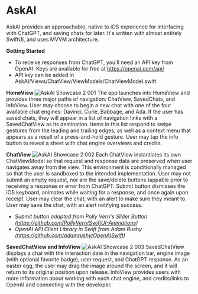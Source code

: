 # AskAI

AskAI provides an approachable, native to iOS experience for interfacing with ChatGPT, and saving chats for later. It's written with almost entirely SwiftUI, and uses MVVM architecture.

<b> Getting Started </b>
* To receive responses from ChatGPT, you'll need an API key from OpenAI. Keys are available for free at https://openai.com/api/
* API key can be added in AskAI/Views/ChatView/ViewModels/ChatViewModel.swift

<b> HomeView </b>
![AskAI Showcase 2 001](https://user-images.githubusercontent.com/110639779/216637844-f31c94e1-75f8-413a-a940-12ad3d9e3812.jpeg)
The app launches into HomeView and provides three major paths of navigation: ChatView, SavedChats, and InfoView. User may choose to begin a new chat with one of the four available chat engines: Davinci, Curie, Babbage, and Ada. If the user has saved chats, they will appear in a list of navigation links with a SavedChatView as its destination. Items in this list respond to swipe gestures from the leading and trailing edges, as well as a context menu that appears as a result of a press-and-hold gesture. User may tap the info button to reveal a sheet with chat engine overviews and credits.

<b> ChatView </b>
![AskAI Showcase 2 002](https://user-images.githubusercontent.com/110639779/216637870-d2206aa8-9c26-444b-9f7c-78e68edf47c1.jpeg)
Each ChatView instantiates its own ChatViewModel so that request and response data are preserved when user navigates away from the view. This environment is conditionally managed so that the user is sandboxed to the intended implementation. User may not submit an empty request, nor are the save/delete buttons tappable prior to receiving a response or error from ChatGPT. Submit button dismisses the iOS keyboard, animates while waiting for a response, and once again upon receipt. User may clear the chat, with an alert to make sure they meant to. User may save the chat, with an alert notifying success.

* <i>Submit button adapted from Polly Vern's Slider Button (https://github.com/PollyVern/SwiftUI-Animations)</i>
* <i>OpenAI API Client Library in Swift from Adam Rushy (https://github.com/adamrushy/OpenAISwift)</i>

<b> SavedChatView and InfoView </b>
![AskAI Showcase 2 003](https://user-images.githubusercontent.com/110639779/216637878-0a52554f-5010-4272-9d06-3542a7d2bc74.jpeg)
SavedChatView displays a chat with the interaction date in the navigation bar, engine image (with optional favorite badge), user request, and ChatGPT response. As an easter egg, the user may drag the image around the screen, and it will return to its original position upon release. InfoView provides users with more information about working with each chat engine, and credits/links to OpenAI and connecting with the developer.
